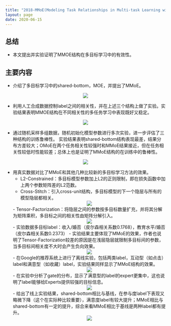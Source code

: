 ```yaml
---
title: "2018-MMoE(Modeling Task Relationships in Multi-task Learning with Multi-gate Mixture-of-Experts)"
layout: page
date: 2020-06-15
---
```



## 总结

- 本文提出并实验证明了MMOE结构在多目标学习中的有效性。

## 主要内容

- 介绍了多目标学习中的shared-bottom，MOE，并提出了MMoE。
<div style="text-align: center"><img src="/wiki/attach/images/mmoe-01.png" style="max-width:600px"></div>

- 利用人工合成数据控制label之间的相关性，并在上述三个结构上做了实验。实验结果表明MMOE结构在不同相关性的多任务学习中表现既好又稳定。
<div style="text-align: center"><img src="/wiki/attach/images/mmoe-02.png" style="max-width:600px"></div>

- 通过随机采样多组数据，随机初始化模型参数进行多次实验，进一步评估了三种结构的训练鲁棒性。
实验结果表明shared-bottom结构表现最差，结果分布方差较大；OMoE在两个任务相关性较强时和MMoE结果接近，但在任务相关性较低时性能较差；总体上也是证明了MMoE结构的在训练中的鲁棒性。
<div style="text-align: center"><img src="/wiki/attach/images/mmoe-03.png" style="max-width:700px"></div>

- 用真实数据对比了MMoE和其他几种比较新的多目标学习方法的效果。
    - L2-Constrained：多目标模型参数加上L2的正则限制，即在损失函数中加上两个参数矩阵差的L2范数。
    - Cross-Stitch：引入cross-unit结构，多目标模型的下一个隐层与所有的模型隐层都相关。
    <div style="text-align: center"><img src="/wiki/attach/images/mmoe-04.png" style="max-width:300px"></div>
    - Tensor-Factorization：将隐层之间的参数按多目标数量扩充，并将其分解为矩阵乘积，多目标之间的相关性由矩阵分解引入。
    <div style="text-align: center"><img src="/wiki/attach/images/mmoe-05.png" style="max-width:400px"></div>
    - 实验数据多目标label：收入/婚否（皮尔森相关系数0.1768），教育水平/婚否（皮尔森相关系数0.2373）
    - 实验结果主要体现了MMoE的效果，作者也说明了Tensor-Factorization较差的原因是在浅层隐层就限制多目标间的参数，当多目标间相关度不大时会产生负向效果。
    <div style="text-align: center"><img src="/wiki/attach/images/mmoe-06.png" style="max-width:500px"></div>
    - 在Google的推荐系统上进行了离线实验，包括两类label，互动型（如点击）label和满意型（如收藏）label，实验结果同样显示了MMoE结构的效果。
    <div style="text-align: center"><img src="/wiki/attach/images/mmoe-08.png" style="max-width:500px"></div>
    - 在实验中分析了gate的分布，显示了满意型的label的expert更集中，这也说明了label能够给Experts提供较强的目标信息。
    <div style="text-align: center"><img src="/wiki/attach/images/mmoe-07.png" style="max-width:500px"></div>
    - 给出了线上实验结果，shared-bottom相比与基线，在参与度label下表现又略微下降（这个在实际种比较重要），满意度label有较大提升；MMoE相比与shared-bottom有一定的提升，综合来看MMoE相比于基线是两种label都有提升。
    <div style="text-align: center"><img src="/wiki/attach/images/mmoe-09.png" style="max-width:500px"></div>

